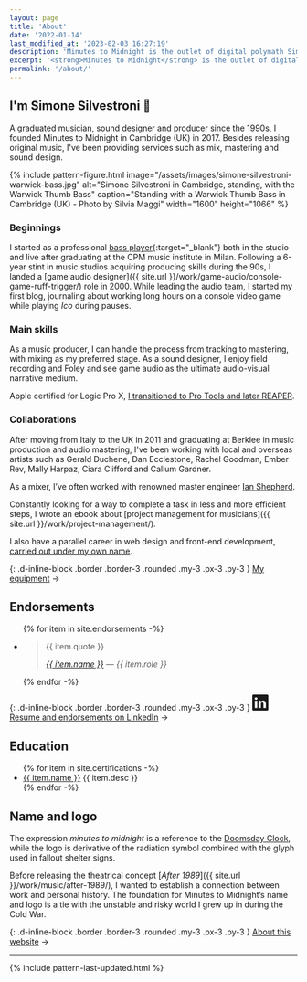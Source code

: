 ```yaml
---
layout: page
title: 'About'
date: '2022-01-14'
last_modified_at: '2023-02-03 16:27:19'
description: 'Minutes to Midnight is the outlet of digital polymath Simone Silvestroni, providing an array of audio production services.'
excerpt: '<strong>Minutes to Midnight</strong> is the outlet of digital polymath Simone Silvestroni, providing an array of audio production services.'
permalink: '/about/'
---
```

## I'm Simone Silvestroni 👋

A graduated musician, sound designer and producer since the 1990s, I founded Minutes to Midnight in Cambridge (UK) in 2017. Besides releasing original music, I've been providing services such as mix, mastering and sound design.

{% include pattern-figure.html image="/assets/images/simone-silvestroni-warwick-bass.jpg" alt="Simone Silvestroni in Cambridge, standing, with the Warwick Thumb Bass" caption="Standing with a Warwick Thumb Bass in Cambridge (UK) - Photo by Silvia Maggi" width="1600" height="1066" %}

### Beginnings

I started as a professional [bass player](https://soundbetter.com/profiles/206552-minutes-to-midnight){:target="_blank"} both in the studio and live after graduating at the CPM music institute in Milan. Following a 6-year stint in music studios acquiring producing skills during the 90s, I landed a [game audio designer]({{ site.url }}/work/game-audio/console-game-ruff-trigger/) role in 2000. While leading the audio team, I started my first blog, journaling about working long hours on a console video game while playing *Ico* during pauses.

### Main skills

As a music producer, I can handle the process from tracking to mastering, with mixing as my preferred stage. As a sound designer, I enjoy field recording and Foley and see game audio as the ultimate audio-visual narrative medium.

Apple certified for Logic Pro X, [I transitioned to Pro Tools and later REAPER](/blog/daw-from-logic-to-pro-tools-to-reaper-part-1/).

### Collaborations

After moving from Italy to the UK in 2011 and graduating at Berklee in music production and audio mastering, I've been working with local and overseas artists such as Gerald Duchene, Dan Ecclestone, Rachel Goodman, Ember Rev, Mally Harpaz, Ciara Clifford and Callum Gardner.

As a mixer, I’ve often worked with renowned master engineer [Ian Shepherd](https://www.productionadvice.co.uk/about/).

Constantly looking for a way to complete a task in less and more efficient steps, I wrote an ebook about [project management for musicians]({{ site.url }}/work/project-management/). 

I also have a parallel career in web design and front-end development, [carried out under my own name](https://simonesilvestroni.com).

{: .d-inline-block .border .border-3 .rounded .my-3 .px-3 .py-3 }
[My equipment](/uses/) →

## Endorsements

<ul class="list-unstyled ps-0">
{% for item in site.endorsements -%}
  <li>
    <blockquote>
      <p>{{ item.quote }}</p>
      <cite><a href="{{ item.url }}">{{ item.name }}</a> — {{ item.role }}</cite>
    </blockquote>
  </li>
{% endfor -%}
</ul>

{: .d-inline-block .border .border-3 .rounded .my-3 .px-3 .py-3 }
[<svg xmlns="http://www.w3.org/2000/svg" width="28" height="28" fill="currentColor" viewBox="0 0 16 16" role="img" aria-label="LinkedIn logo"><path d="M0 1.146C0 .513.526 0 1.175 0h13.65C15.474 0 16 .513 16 1.146v13.708c0 .633-.526 1.146-1.175 1.146H1.175C.526 16 0 15.487 0 14.854V1.146zm4.943 12.248V6.169H2.542v7.225h2.401zm-1.2-8.212c.837 0 1.358-.554 1.358-1.248-.015-.709-.52-1.248-1.342-1.248-.822 0-1.359.54-1.359 1.248 0 .694.521 1.248 1.327 1.248h.016zm4.908 8.212V9.359c0-.216.016-.432.08-.586.173-.431.568-.878 1.232-.878.869 0 1.216.662 1.216 1.634v3.865h2.401V9.25c0-2.22-1.184-3.252-2.764-3.252-1.274 0-1.845.7-2.165 1.193v.025h-.016a5.54 5.54 0 0 1 .016-.025V6.169h-2.4c.03.678 0 7.225 0 7.225h2.4z"/></svg> Resume and endorsements on LinkedIn](https://www.linkedin.com/in/simonesilvestroni/) →

## Education

<ul>
{% for item in site.certifications -%}
  <li><a href="{{ item.href }}" title="{{ item.desc }}">{{ item.name }}</a> {{ item.desc }}</li>
{% endfor -%}
</ul>

## Name and logo

The expression _minutes to midnight_ is a reference to the [Doomsday Clock](https://en.wikipedia.org/wiki/Doomsday_Clock), while the logo is derivative of the radiation symbol combined with the glyph used in fallout shelter signs.

Before releasing the theatrical concept [_After 1989_]({{ site.url }}/work/music/after-1989/), I wanted to establish a connection between work and personal history. The foundation for Minutes to Midnight’s name and logo is a tie with the unstable and risky world I grew up in during the Cold War.

{: .d-inline-block .border .border-3 .rounded .my-3 .px-3 .py-3 }
[About this website](/colophon/) →

***

{% include pattern-last-updated.html %}